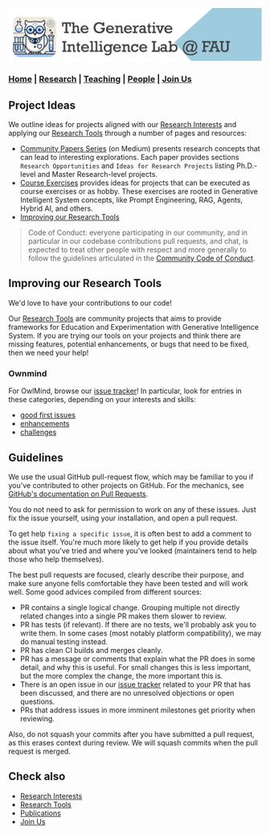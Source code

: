![GeniLab-banner](./images/genilab-banner.png)

### [Home](README.md) | [Research](RESEARCH.md) | [Teaching](README.md#teaching) | [People](PEOPLE.md) | [Join Us](JOINUS.md)



## Project Ideas

We outline ideas for projects aligned with our [Research Interests](README.md#research-interests) and applying our [Research Tools](README.md#research-tools) through a number of pages and resources:

* [Community Papers Series](https://medium.com/generative-intelligence-lab/community-papers-series-ebacc91b47ea) (on Medium) presents research concepts that can lead to interesting explorations. Each paper provides sections ``Research Opportunities`` and ``Ideas for Research Projects`` listing Ph.D.-level and Master Research-level projects.
* [Course Exercises](./docs/EXERCISES.md) provides ideas for projects that can be executed as course exercises or as hobby. These exercises are rooted in Generative Intelligent System concepts, like Prompt Engineering, RAG, Agents, Hybrid AI, and others.
* [Improving our Research Tools](#improving-our-research-tools)
 
> Code of Conduct: everyone participating in our community, and in particular in our codebase contributions pull requests, and chat, is expected to treat other people with respect and more generally to follow the guidelines articulated in the  [Community Code of Conduct](https://www.python.org/psf/codeofconduct/).


## Improving our Research Tools

We'd love to have your contributions to our code!

Our [Research Tools](README.md#research-tools) are community projects that aims to provide frameworks for  Education and Experimentation with Generative Intelligence System. If you are trying our tools on your projects and think there are missing features, potential enhancements, or bugs that need to be fixed, then we need your help!

### Ownmind

For OwlMind, browse our [issue tracker](https://github.com/genilab-fau/owlmind/issues)!
In particular, look for entries in these categories, depending on your interests and skills:

- [good first issues](https://github.com/genilab-fau/owlmind/labels/good-first-issue)
- [enhancements](https://github.com/genilab-fau/owlmind/labels/enhancement)
- [challenges](https://github.com/genilab-fau/owlmind/labels/challenges)


## Guidelines

We use the usual GitHub pull-request flow, which may be familiar to you if you've contributed to other projects on GitHub.  For the mechanics,
see [GitHub's documentation on Pull Requests](https://help.github.com/articles/using-pull-requests/).

You do not need to ask for permission to work on any of these issues. Just fix the issue yourself, using your installation, and open a pull request.

To get help ``fixing a specific issue``, it is often best to add a comment to the issue itself. You're much more likely to get help if you provide details about what you've tried and where you've looked (maintainers tend to help those who help themselves). 

The best pull requests are focused, clearly describe their purpose, and make sure
anyone fells comfortable they have been  tested and will work well. 
Some good advices compiled from different sources:

* PR contains a single logical change. Grouping multiple not directly related changes 
into a single PR makes them slower to review.
* PR has tests (if relevant). If there are no tests, we'll probably ask you to write them. 
In some cases (most notably platform compatibility), we may do manual testing instead.
* PR has clean CI builds and merges cleanly.
* PR has a message or comments that explain what the PR does in some detail, and why this 
is useful. For small changes this is less important, but the more complex the change, 
the more important this is.
* There is an open issue in our [issue tracker](https://github.com/genilab-fau/owlmind/issues) 
related to your PR that has been discussed, and there are no unresolved objections 
or open questions. 
* PRs that address issues in more imminent milestones get priority when reviewing.

Also, do not squash your commits after you have submitted a pull request, as this
erases context during review. We will squash commits when the pull request is merged.



## Check also
* [Research Interests](README.md#research-interests)
* [Research Tools](README.md#research-tools)
* [Publications](RESEARCH.md#publications)
* [Join Us](JOINUS.md)
